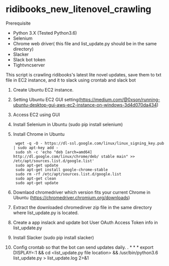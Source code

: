 # ridibooks_new_litenovel_crawling

Prerequisite
- Python 3.X (Tested Python3.6)
- Selenium
- Chrome web driver( this file and list_update.py should be in the same directory)
- Slacker
- Slack bot token
- Tightvncserver

This script is crawling ridibooks's latest lite novel updates, save them to txt file in EC2 instance, and it to slack using crontab and slack bot 

1. Create Ubuntu EC2 instance.
2. Setting Ubuntu EC2 GUI setting(https://medium.com/@0xson/running-ubuntu-desktop-gui-aws-ec2-instance-on-windows-3d4d070da434)
3. Access EC2 using GUI
4. Install Selenium in Ubuntu (sudo pip install selenium)
5. Install Chrome in Ubuntu

        wget -q -O - https://dl-ssl.google.com/linux/linux_signing_key.pub | sudo apt-key add -
        sudo sh -c 'echo "deb [arch=amd64] http://dl.google.com/linux/chrome/deb/ stable main" >> /etc/apt/sources.list.d/google.list'
        sudo apt-get update
        sudo apt-get install google-chrome-stable
        sudo rm -rf /etc/apt/sources.list.d/google.list
        sudo apt-get clean
        sudo apt-get update
6. Downlaod chromedriver which version fits your current Chrome in Ubuntu (https://chromedriver.chromium.org/downloads)
7. Extract the downloaded chromedirver zip file in the same directory where list_update.py is located.
8. Create a app inslack and update bot User OAuth Access Token info in list_update.py
9. Install Slacker (sudo pip install slacker)
10. Config crontab so that the bot can send updates daily.
       . <hour> * * * export DISPLAY=:1 && cd <list_update.py file location> && /usr/bin/python3.6 list_update.py > list_update.log 2>&1
